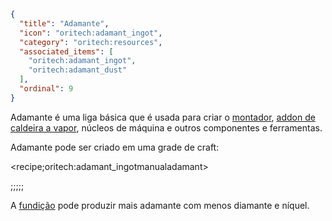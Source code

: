 ```json
{
  "title": "Adamante",
  "icon": "oritech:adamant_ingot",
  "category": "oritech:resources",
  "associated_items": [
    "oritech:adamant_ingot",
    "oritech:adamant_dust"
  ],
  "ordinal": 9
}
```

Adamante é uma liga básica que é usada para criar o [montador](^oritech:processing/assembler), [addon de caldeira a vapor](^oritech:logistics/steam), núcleos de máquina e outros componentes e ferramentas.

Adamante pode ser criado em uma grade de craft:

<recipe;oritech:adamant_ingotmanualadamant>

;;;;;

A [fundição](^oritech:processing/foundry) pode produzir mais adamante com menos diamante e níquel.
